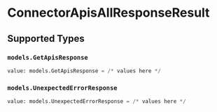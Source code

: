 # ConnectorApisAllResponseResult


## Supported Types

### `models.GetApisResponse`

```python
value: models.GetApisResponse = /* values here */
```

### `models.UnexpectedErrorResponse`

```python
value: models.UnexpectedErrorResponse = /* values here */
```

